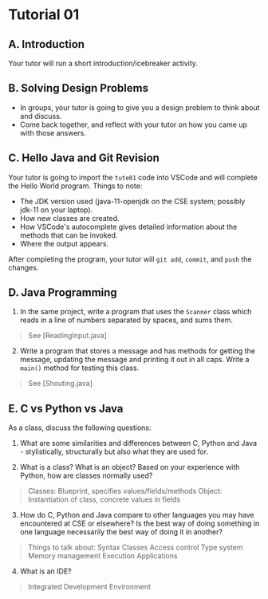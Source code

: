 # Tutorial 01

## A. Introduction

Your tutor will run a short introduction/icebreaker activity.

## B. Solving Design Problems

* In groups, your tutor is going to give you a design problem to think about and discuss.
* Come back together, and reflect with your tutor on how you came up with those answers.

## C. Hello Java and Git Revision

Your tutor is going to import the `tute01` code into VSCode and will complete the Hello World program. Things to note:

* The JDK version used (java-11-openjdk on the CSE system; possibly jdk-11 on your laptop).
* How new classes are created.
* How VSCode's autocomplete gives detailed information about the methods that can be invoked.
* Where the output appears.

After completing the program, your tutor will `git add`, `commit`, and `push` the changes.

## D. Java Programming

1. In the same project, write a program that uses the `Scanner` class which reads in a line of numbers separated by spaces, and sums them.

> See [ReadingInput.java]

2. Write a program that stores a message and has methods for getting the message, updating the message and printing it out in all caps. Write a `main()` method for testing this class.

> See [Shouting.java]

## E. C vs Python vs Java

As a class, discuss the following questions:

1. What are some similarities and differences between C, Python and Java - stylistically, structurally but also what they are used for.

2. What is a class? What is an object? Based on your experience with Python, how are classes normally used?

> Classes: Blueprint, specifies values/fields/methods
Object: Instantiation of class, concrete values in fields

3. How do C, Python and Java compare to other languages you may have encountered at CSE or elsewhere? Is the best way of doing something in one language necessarily the best way of doing it in another?

> Things to talk about: Syntax
Classes
Access control
Type system
Memory management
Execution
Applications

4. What is an IDE?

> Integrated Development Environment

